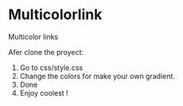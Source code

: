 # Multicolorlink
Multicolor links

Afer clone the proyect:

1. Go to css/style.css
2. Change the colors for make your own gradient. 
3. Done
4. Enjoy coolest <a>!
